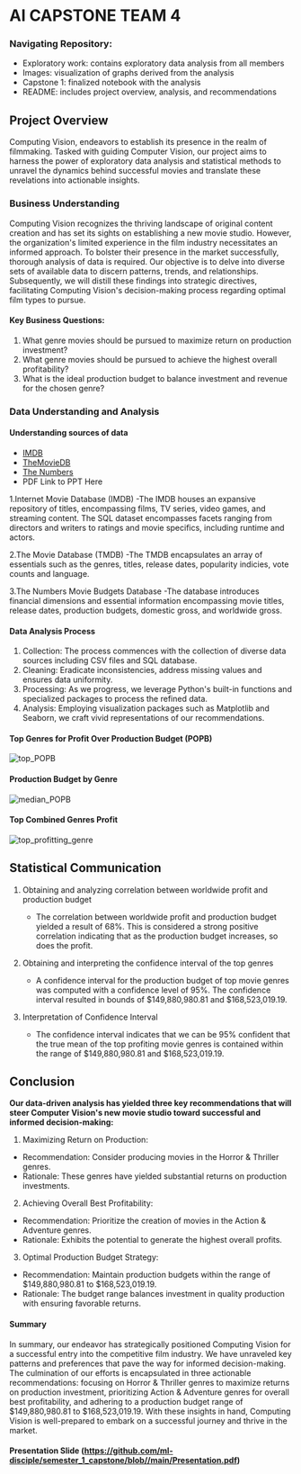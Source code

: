 # AI CAPSTONE TEAM 4

### Navigating Repository:
* Exploratory work: contains exploratory data analysis from all members
* Images: visualization of graphs derived from the analysis
* Capstone 1: finalized notebook with the analysis
* README: includes project overview, analysis, and recommendations


## Project Overview

Computing Vision, endeavors to establish its presence in the realm of filmmaking. Tasked with guiding Computer Vision, our project aims to harness the power of exploratory data analysis and statistical methods to unravel the dynamics behind successful movies and translate these revelations into actionable insights.


### Business Understanding

Computing Vision recognizes the thriving landscape of original content creation and has set its sights on establishing a new movie studio. However, the organization's limited experience in the film industry necessitates an informed approach. To bolster their presence in the market successfully, thorough analysis of data is required. Our objective is to delve into diverse sets of available data to discern patterns, trends, and relationships. Subsequently, we will distill these findings into strategic directives, facilitating Computing Vision's decision-making process regarding optimal film types to pursue. 

#### Key Business Questions:
 1. What genre movies should be pursued to maximize return on production investment?
 2. What genre movies should be pursued to achieve the highest overall profitability?
 3. What is the ideal production budget to balance investment and revenue for the chosen genre? 


### Data Understanding and Analysis

#### Understanding sources of data
* [IMDB](https://www.imdb.com/)
* [TheMovieDB](https://www.themoviedb.org/)
* [The Numbers](https://www.the-numbers.com/)
* PDF Link to PPT Here 

 1.Internet Movie Database (IMDB)
  -The IMDB houses an expansive repository of titles, encompassing films, TV series, video games, and streaming content. The SQL dataset encompasses facets ranging from directors and writers to ratings and movie specifics, including runtime and actors. 
  
 2.The Movie Database (TMDB)
  -The TMDB encapsulates an array of essentials such as the genres, titles, release dates, popularity indicies, vote counts and language.
  
 3.The Numbers Movie Budgets Database
  -The database introduces financial dimensions and essential information encompassing movie titles, release dates, production budgets, domestic gross, and worldwide gross. 
  
#### Data Analysis Process

 1. Collection: The process commences with the collection of diverse data sources including CSV files and SQL database.
 2. Cleaning: Eradicate inconsistencies, address missing values and ensures data uniformity.
 3. Processing: As we progress, we leverage Python's built-in functions and specialized packages to process the refined data.
 4. Analysis: Employing visualization packages such as Matplotlib and Seaborn, we craft vivid representations of our recommendations. 


#### Top Genres for Profit Over Production Budget (POPB)
![top_POPB](https://raw.githubusercontent.com/ml-disciple/semester_1_capstone/main/images/top_POPB.svg)

#### Production Budget by Genre
![median_POPB](https://raw.githubusercontent.com/ml-disciple/semester_1_capstone/main/images/PB_distribution.svg)

#### Top Combined Genres Profit 
![top_profitting_genre](https://github.com/ml-disciple/semester_1_capstone/blob/main/images/ProfitBillions.svg)


## Statistical Communication

1. Obtaining and analyzing correlation between worldwide profit and production budget
    * The correlation between worldwide profit and production budget yielded a result of 68%. This is considered a strong positive correlation indicating that as the production budget increases, so does the profit.
    
2. Obtaining and interpreting the confidence interval of the top genres 
    * A confidence interval for the production budget of top movie genres was computed with a confidence level of 95%. The confidence interval resulted in bounds of $149,880,980.81 and $168,523,019.19.
    
3. Interpretation of Confidence Interval
    * The confidence interval indicates that we can be 95% confident that the true mean of the top profiting movie genres is contained within the range of $149,880,980.81 and $168,523,019.19.

## Conclusion

**Our data-driven analysis has yielded three key recommendations that will steer Computer Vision's new movie studio toward successful and informed decision-making:**

1. Maximizing Return on Production:
  * Recommendation: Consider producing movies in the Horror & Thriller genres.
  * Rationale: These genres have yielded substantial returns on production investments.

2. Achieving Overall Best Profitability:
  * Recommendation: Prioritize the creation of movies in the Action & Adventure genres.
  * Rationale: Exhibits the potential to generate the highest overall profits.

3. Optimal Production Budget Strategy: 
  * Recommendation: Maintain production budgets within the range of $149,880,980.81 to $168,523,019.19. 
  * Rationale: The budget range balances investment in quality production with ensuring favorable returns. 


#### Summary

In summary, our endeavor has strategically positioned Computing Vision for a successful entry into the competitive film industry. We have unraveled key patterns and preferences that pave the way for informed decision-making. The culmination of our efforts is encapsulated in three actionable recommendations: focusing on Horror & Thriller genres to maximize returns on production investment, prioritizing Action & Adventure genres for overall best profitability, and adhering to a production budget range of $149,880,980.81 to $168,523,019.19. With these insights in hand, Computing Vision is well-prepared to embark on a successful journey and thrive in the market. 


#### Presentation Slide (https://github.com/ml-disciple/semester_1_capstone/blob//main/Presentation.pdf) 







